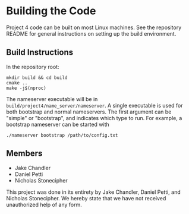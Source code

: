 # Building the Code

Project 4 code can be built on most Linux machines. See the repository README for general instructions on setting up
the build environment.

## Build Instructions

In the repository root:
```shell
mkdir build && cd build
cmake ..
make -j$(nproc)
```

The nameserver executable will be in `build/project4/name_server/nameserver`.
A single executable is used for both bootstrap and normal nameservers. The first
argument can be "simple" or "bootstrap", and indicates which type to run.
For example, a bootstrap nameserver can be started with
```
./nameserver bootstrap /path/to/config.txt
```

## Members

- Jake Chandler
- Daniel Petti
- Nicholas Stonecipher

This project was done in its entirety by Jake Chandler, Daniel Petti, and Nicholas Stonecipher. We hereby state that we have not received unauthorized help of any form.
